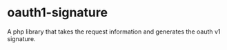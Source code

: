 # oauth1-signature
A php library that takes the request information and generates the oauth v1 signature.
